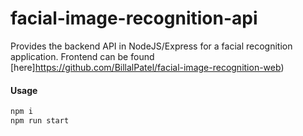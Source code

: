 # facial-image-recognition-api

Provides the backend API in NodeJS/Express for a facial recognition application. Frontend can be found [here]https://github.com/BillalPatel/facial-image-recognition-web)

#### Usage
```javascript
npm i
npm run start
```
